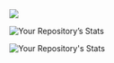 <img src="https://komarev.com/ghpvc/?username=afzalsabbir"/>

![Your Repository’s Stats](https://github-readme-stats.vercel.app/api?username=afzalsabbir&show_icons=true)

![Your Repository's Stats](https://github-readme-stats.vercel.app/api/top-langs/?username=afzalsabbir&theme=white)

<!---
AfzalSabbir/AfzalSabbir is a ✨ special ✨ repository because its `README.md` (this file) appears on your GitHub profile.
You can click the Preview link to take a look at your changes.
--->
